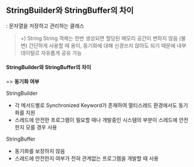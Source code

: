 ## StringBuilder와 StringBuffer의 차이

: 문자열을 저장하고 관리하는 클래스

> +) String
> String 객체는 한번 생성되면 할당된 메모리 공간이 변하지 않음 (불변)
> 간단하게 사용할 때 용이, 동기화에 대해 신경쓰지 않아도 되기 때문에 내부 데이털르 자유롭게 공유 가능

#### StringBuilder와 StringBuffer의 차이

=> **동기화 여부**

StringBuilder

- 각 메서드별로 Synchronized Keyword가 존재하여 멀티스레드 환경에서도 동기화를 지원
- 스레드에 안전한 프로그램이 필요할 때나 개발중인 시스템의 부분이 스레드에 안전한지 모를 경우 사용

StringBuffer

- 동기화를 보장하지 않음
- 스레드에 안전한지 여부가 전혀 관계없는 프로그램을 개발할 때 사용
